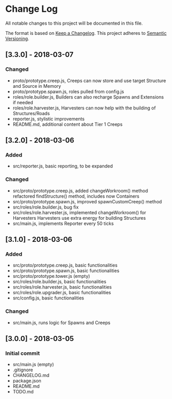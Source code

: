 # Change Log
All notable changes to this project will be documented in this file.

The format is based on [Keep a Changelog](http://keepachangelog.com/).
This project adheres to [Semantic Versioning](http://semver.org/).

## [3.3.0] - 2018-03-07
### Changed
- proto/prototype.creep.js, Creeps can now store and use target Structure and Source in Memory
- proto/prototype.spawn.js, roles pulled from config.js
- roles/role.builder.js, Builders can also recharge Spawns and Extensions if needed
- roles/role.harvester.js, Harvesters can now help with the building of Structures/Roads
- reporter.js, stylistic improvements
- README.md, additional content about Tier 1 Creeps

## [3.2.0] - 2018-03-06
### Added
- src/reporter.js, basic reporting, to be expanded

### Changed
- src/proto/prototype.creep.js, added changeWorkroom() method
                                refactored findStructure() method, includes now Containers
- src/proto/prototype.spawn.js, improved spawnCustomCreep() method
- src/roles/role.builder.js, bug fix
- src/roles/role.harvester.js, implemented changeWorkroom() for Harvesters
                               Harvesters use extra energy for building Structures
- src/main.js, implements Reporter every 50 ticks

## [3.1.0] - 2018-03-06
### Added
- src/proto/prototype.creep.js, basic functionalities
- src/proto/prototype.spawn.js, basic functionalities
- src/proto/prototype.tower.js (empty)
- src/roles/role.builder.js, basic functionalities
- src/roles/role.harvester.js, basic functionalities
- src/roles/role.upgrader.js, basic functionalities
- src/config.js, basic functionalities

### Changed
- src/main.js, runs logic for Spawns and Creeps

## [3.0.0] - 2018-03-05
### Initial commit
- src/main.js (empty)
- .gitignore
- CHANGELOG.md
- package.json
- README.md
- TODO.md
